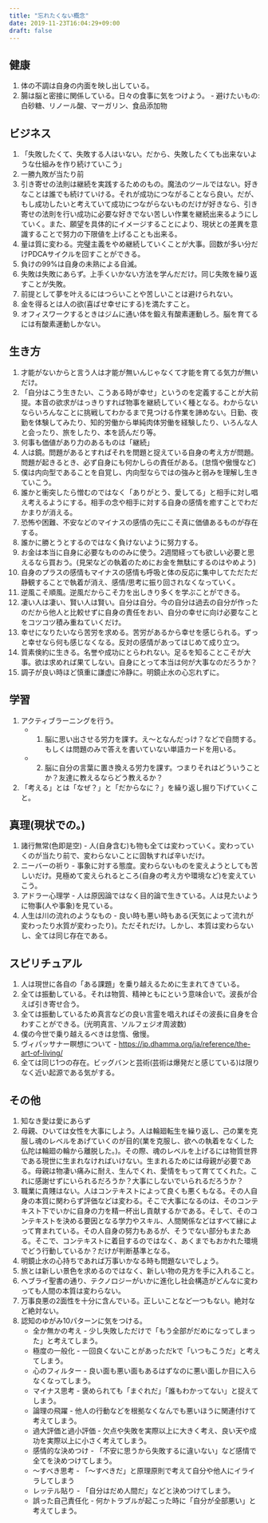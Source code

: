 ```yaml
---
title: "忘れたくない概念"
date: 2019-11-23T16:04:29+09:00
draft: false
---
```


## 健康
1. 体の不調は自身の内面を映し出している。
1. 腸は脳と密接に関係している。日々の食事に気をつけよう。 - 避けたいもの: 白砂糖、リノール酸、マーガリン、食品添加物

## ビジネス
1. 「失敗したくて、失敗する人はいない。だから、失敗したくても出来ないような仕組みを作り続けていこう」
1. 一勝九敗が当たり前
1. 引き寄せの法則は継続を実践するためのもの。魔法のツールではない。好きなことは誰でも続けていける。それが成功につながることなら良い。だが、もし成功したいと考えていて成功につながらないものだけが好きなら、引き寄せの法則を行い成功に必要な好きでない苦しい作業を継続出来るようにしていく。また、願望を具体的にイメージすることにより、現状との差異を意識することで努力の下限値を上げることも出来る。
1. 量は質に変わる。完璧主義をやめ継続していくことが大事。回数が多い分だけPDCAサイクルを回すことができる。
1. 負けの99%は自身の未熟による自滅。
1. 失敗は失敗にあらず。上手くいかない方法を学んだだけ。同じ失敗を繰り返すことが失敗。
1. 前提として夢を叶えるにはつらいことや苦しいことは避けられない。
1. 金を得るとは人の欲(喜ばせ幸せにする)を満たすこと。
1. オフィスワークするときはジムに通い体を鍛え有酸素運動しろ。脳を育てるには有酸素運動しかない。

## 生き方
1. 才能がないからと言う人は才能が無いんじゃなくて才能を育てる気力が無いだけ。
1. 「自分はこう生きたい、こうある時が幸せ」というのを定義することが大前提。本音の欲求がはっきりすれば物事を継続していく種となる。わからないならいろんなことに挑戦してわかるまで見つける作業を諦めない。日勤、夜勤を体験してみたり、知的労働から単純肉体労働を経験したり、いろんな人と会ったり、旅をしたり、本を読んだり等。
1. 何事も価値があり力のあるものは「継続」
1. 人は鏡。問題があるとすればそれを問題と捉えている自身の考え方が問題。問題が起きるとき、必ず自身にも何かしらの責任がある。(怠惰や傲慢など)
1. 僕は内向型であることを自覚し、内向型ならではの強みと弱みを理解し生きていこう。
1. 誰かと衝突したら憎むのではなく「ありがとう、愛してる」と相手に対し唱え考えるようにする。相手の念や相手に対する自身の感情を癒すことでわだかまりが消える。
1. 恐怖や困難、不安などのマイナスの感情の先にこそ真に価値あるものが存在する。
1. 誰かに勝とうとするのではなく負けないように努力する。
1. お金は本当に自身に必要なもののみに使う。2週間経っても欲しい必要と思えるなら買おう。(見栄などの執着のためにお金を無駄にするのはやめよう)
1. 自身のプラスの感情もマイナスの感情も呼吸と体の反応に集中してただただ静観することで執着が消え、感情/思考に振り回されなくなっていく。
1. 逆風こそ順風。逆風だからこそ力を出しきり多くを学ぶことができる。
1. 凄い人は凄い、賢い人は賢い。自分は自分。今の自分は過去の自分が作ったのだから他人と比較せずに自身の責任をおい、自分の幸せに向け必要なことをコツコツ積み重ねていくだけ。
1. 幸せになりたいなら苦労を求める。苦労があるから幸せを感じられる。ずっと幸せなら何も感じなくなる。反対の感情があってはじめて成り立つ。
1. 質素倹約に生きる。名誉や成功にとらわれない。足るを知ることこそが大事。欲は求めれば果てしない。自身にとって本当は何が大事なのだろうか？
1. 調子が良い時ほど慎重に謙虚に冷静に。明鏡止水の心忘れずに。

## 学習
1. アクティブラーニングを行う。
   - 1. 脳に思い出させる労力を課す。え〜となんだっけ？などで自問する。もしくは問題のみで答えを書いていない単語カードを用いる。
   - 2. 脳に自分の言葉に置き換える労力を課す。つまりそれはどういうことか？友達に教えるならどう教えるか？
1. 「考える」とは「なぜ？」と「だからなに？」を繰り返し掘り下げていくこと。

## 真理(現状での。)
1. 諸行無常(色即是空) - 人(自身含む)も物も全ては変わっていく。変わっていくのが当たり前で、変わらないことに固執すれば辛いだけ。
1. ニーバーの祈り - 事象に対する態度。変わらないものを変えようとしても苦しいだけ。見極めて変えられるところ(自身の考え方や環境など)を変えていこう。
1. アドラー心理学 - 人は原因論ではなく目的論で生きている。人は見たいように物事(人や事象)を見ている。
1. 人生は川の流れのようなもの - 良い時も悪い時もある(天気によって流れが変わったり水質が変わったり)。ただそれだけ。しかし、本質は変わらないし、全ては同じ存在である。

## スピリチュアル
1. 人は現世に各自の「ある課題」を乗り越えるために生まれてきている。
1. 全ては振動している。それは物質、精神ともにという意味合いで。波長が合えば引き寄せ合う。
1. 全ては振動しているため真言などの良い言霊を唱えればその波長に自身を合わすことができる。(光明真言、ソルフェジオ周波数)
1. 僕の今世で乗り越えるべきは怠惰、傲慢。
1. ヴィパッサナー瞑想について - https://jp.dhamma.org/ja/reference/the-art-of-living/
1. 全ては同じ1つの存在。ビッグバンと芸術(芸術は爆発だと感じている)は限りなく近い起源である気がする。

## その他
1. 知なき愛は愛にあらず
1. 母親、ひいては女性を大事にしよう。人は輪廻転生を繰り返し、己の業を克服し魂のレベルをあげていくのが目的(業を克服し、欲への執着をなくした仏陀は輪廻の輪から離脱した。)。その際、魂のレベルを上げるには物質世界である現世に生まれなければいけない。生まれるためには母親が必要である。母親は物凄い痛みに耐え、生んでくれ、愛情をもって育ててくれた。これに感謝せずにいられるだろうか？大事にしないでいられるだろうか？
1. 職業に貴賤はない。人はコンテキストによって良くも悪くもなる。その人自身の本質に関わらず評価などは変わる。そこで大事になるのは、そのコンテキスト下でいかに自身の力を精一杯出し貢献するかである。そして、そのコンテキストを決める要因となる学力やスキル、人間関係などはすべて縁によって育まれている。その人自身の努力もあるが、そうでない部分もまたある。そこで、コンテキストに着目するのではなく、あくまでもおかれた環境でどう行動しているか？だけが判断基準となる。
1. 明鏡止水の心持ちであれば万事いかなる時も問題ないでしょう。
1. 旅とは新しい景色を求めるのではなく、新しい物の見方を手に入れること。
1. ヘブライ聖書の通り、テクノロジーがいかに進化し社会構造がどんなに変わっても人間の本質は変わらない。
1. 万事良悪の2面性を十分に含んでいる。正しいことなど一つもない。絶対など絶対ない。
1. 認知のゆがみ10パターンに気をつける。
   - 全か無かの考え - 少し失敗しただけで「もう全部がだめになってしまった」と考えてしまう。
   - 極度の一般化 - 一回良くないことがあっただkで「いつもこうだ」と考えてしまう。
   - 心のフィルター - 良い面も悪い面もあるはずなのに悪い面しか目に入らなくなってしまう。
   - マイナス思考 - 褒められても「まぐれだ」「誰もわかってない」と捉えてしまう。
   - 論理の飛躍 - 他人の行動などを根拠なくなんでも悪いほうに関連付けて考えてしまう。
   - 過大評価と過小評価 - 欠点や失敗を実際以上に大きく考え、良い天や成功を実際以上に小さく考えてしまう。
   - 感情的な決めつけ - 「不安に思うから失敗するに違いない」など感情で全てを決めつけてしまう。
   - 〜すべき思考 - 「〜すべきだ」と原理原則で考えて自分や他人にイライラしてしまう
   - レッテル貼り - 「自分はだめ人間だ」などと決めつけてしまう。
   - 誤った自己責任化 - 何かトラブルが起こった時に「自分が全部悪い」と考えてしまう。

